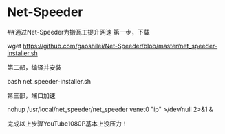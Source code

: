 # Net-Speeder
##通过Net-Speeder为搬瓦工提升网速
第一步，下载

wget https://github.com/gaoshilei/Net-Speeder/blob/master/net_speeder-installer.sh

第二部，编译并安装

bash net_speeder-installer.sh

第三部，端口加速

nohup /usr/local/net_speeder/net_speeder venet0 "ip" >/dev/null 2>&1 &

完成以上步骤YouTube1080P基本上没压力！


